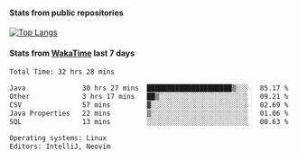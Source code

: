 #### Stats from public repositories

[![Top Langs](https://github-readme-stats.vercel.app/api/top-langs/?username=hyoghurt&layout=compact&exclude_repo=multiserver,docker_compose&langs_count=6)](https://github.com/anuraghazra/github-readme-stats)

#### Stats from [WakaTime](https://wakatime.com/@hyoghurt) last 7 days
<!--START_SECTION:waka-->

```txt
Total Time: 32 hrs 28 mins

Java              30 hrs 27 mins  █████████████████████▒░░░   85.17 %
Other             3 hrs 17 mins   ██▒░░░░░░░░░░░░░░░░░░░░░░   09.21 %
CSV               57 mins         ▓░░░░░░░░░░░░░░░░░░░░░░░░   02.69 %
Java Properties   22 mins         ▒░░░░░░░░░░░░░░░░░░░░░░░░   01.06 %
SQL               13 mins         ░░░░░░░░░░░░░░░░░░░░░░░░░   00.63 %

Operating systems: Linux
Editors: IntelliJ, Neovim
```

<!--END_SECTION:waka-->
